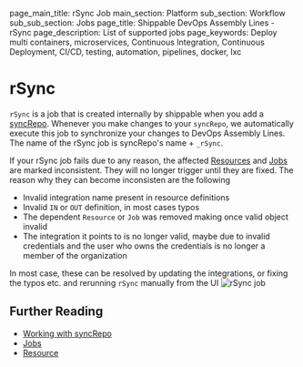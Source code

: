 page_main_title: rSync Job
main_section: Platform
sub_section: Workflow
sub_sub_section: Jobs
page_title: Shippable DevOps Assembly Lines - rSync
page_description: List of supported jobs
page_keywords: Deploy multi containers, microservices, Continuous Integration, Continuous Deployment, CI/CD, testing, automation, pipelines, docker, lxc


# rSync
`rSync` is a job that is created internally by shippable when you add a [syncRepo](/platform/workflow/resource/syncrepo/). Whenever you make changes to your `syncRepo`, we automatically execute this job to synchronize your changes to DevOps Assembly Lines. The name of the rSync job is syncRepo's name + `_rSync`. 


<a name="inconsistent"></a>

If your rSync job fails due to any reason, the affected [Resources](/platform/workflow/resource/overview) and [Jobs](/platform/workflow/job/overview) are marked inconsistent. They will no longer trigger until they are fixed. The reason why they can become inconsisten are the following

*  Invalid integration name present in resource definitions
*  Invalid `IN` or `OUT` definition, in most cases typos
*  The dependent `Resource` or `Job` was removed making once valid object invalid
*  The integration it points to is no longer valid, maybe due to invalid credentials and the user who owns the credentials is no longer a member of the organization

In most case, these can be resolved by updating the integrations, or fixing the typos etc. and rerunning `rSync` manually from the UI
	<img src="/images/platform/jobs/rSync/rsync-job.png" alt="rSync job">

## Further Reading
* [Working with syncRepo](/platform/tutorial/workflow/howto-crud-syncrepo)
* [Jobs](/platform/workflow/job/overview)
* [Resource](/platform/workflow/resource/overview)
